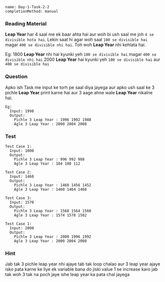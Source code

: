 ```ngMeta
name: Day-1-Task-2-2
completionMethod: manual
```

### Reading Material
**Leap Year** har 4 saal me ek baar ahta hai aur woh bi ush saal me joh `4 se divisible hota hai`. Lekin saat hi agar woh saal `100 se divisible hai` magar `400 se divisible nhi hai`.
Toh woh **Leap Year** nhi kehlata hai.

Eg:
  1800 **Leap Year** nhi hai kyunki yeh `100 se divisible hai` magar `400 se divisible nhi hai`
  2000 **Leap Year** hai kyunki yeh `100 se divisible hai` aur `400 se divisible hai`

### Question
Apko ish Task me input ke torh pe saal diya jayega aur apko ush saal ke 3 pichle **Leap Year** print karne hai aur 3 aage ahne wale **Leap Year** nikalne hai.

```
Eg:
  Input: 1998
  Output:
    Pichle 3 Leap Year : 1996 1992 1988
    Agle 3 Leap Year : 2000 2004 2008
```

### Test
```
Test Case 1:
  Input: 1000
  Output:
    Pichle 3 Leap Year : 996 992 988
    Agle 3 Leap Year : 104 108 112
```

```
Test Case 2:
  Input: 1460
  Output:
    Pichle 3 Leap Year : 1460 1456 1452
    Agle 3 Leap Year : 1460 1464 1468
```

```
Test Case 3:
  Input: 1570
  Output:
    Pichle 3 Leap Year : 1568 1564 1560
    Agle 3 Leap Year : 1574 1578 1582
```

```
Test Case 1:
  Input: 2000
  Output:
    Pichle 3 Leap Year : 2000 1996 1992
    Agle 3 Leap Year : 2000 2004 2008
```

### Hint
Jab tak 3 pichle leap year nhi ajaye tab tak loop chalao aur 3 leap year ajaye isko pata karne ke liye ek variable bana do jiski value 1 se increase karo jab tak woh 3 tak na poch jaye ishe leap year ka pata chal jayega
